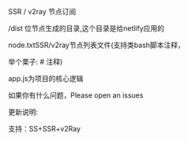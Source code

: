 SSR / v2ray 节点订阅

/dist 位节点生成的目录,这个目录是给netlify应用的

node.txtSSR/v2ray节点列表文件(支持类bash脚本注释，

举个栗子: # 注释)

app.js为项目的核心逻辑

如果你有什么问题，Please open an issues

更新说明:

支持：SS+SSR+v2Ray
